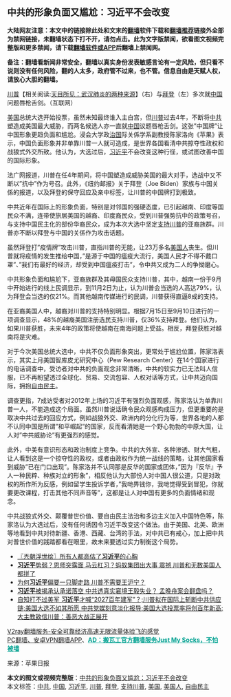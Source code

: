  <h2>中共的形象负面又尴尬：习近平不会改变</h2> <p class="notice"><b>大陆网友注意：本文中的链接除此处和文末的<a href="https://github.com/bannedbook/fanqiang" >翻墙</a>软件下载和<a href="https://github.com/killgcd/justmysocks/blob/master/README.md">翻墙推荐</a>链接外全部为禁网链接，未翻墙状态下打不开，请勿点击。此为文字版禁闻，欲看图文视频完整版和更多禁闻，请下载<a href="https://github.com/bannedbook/fanqiang">翻墙软件或APP</a>后翻墙上禁闻网。</p><p>备注：翻墙看新闻非常安全，翻墙以真实身份发表敏感言论有一定风险，但只看不说则没有任何风险，翻的人太多，政府管不过来，也不管。信息自由是天赋人权，请放心大胆的翻墙。</b></p>  <div class="entry"> <p id="conimg"></p> <p><span class='wp_keywordlink'><a href="https://www.bannedbook.org/bnews/comments/20200816/1381118.html" title="天目所见：川普将再赢总统大选 共和党掌参众两院" target="_blank">川普</a></span>【相关阅读:<a href='https://www.bannedbook.org/bnews/comments/20200816/1381123.html' target='_blank'>天目所见：武汉肺炎的两种来源</a>】（右）与<a href="https://www.bannedbook.org/bnews/tag/%e6%8b%9c%e7%99%bb/" class="st_tag internal_tag" rel="tag" title="标签 拜登 下的日志">拜登</a>（左）多次就<span class='wp_keywordlink_affiliate'><a href="https://www.bannedbook.org/" title="中国" target="_blank">中国</a></span>问题唇枪舌剑。（互联网）</p> <p><a href="https://www.bannedbook.org/bnews/tag/%e7%be%8e%e5%9b%bd/" class="st_tag internal_tag" rel="tag" title="标签 美国 下的日志">美国</a>总统大选开始投票，虽然未知最终谁入主白宫，但<a href="https://www.bannedbook.org/bnews/tag/%e5%b7%9d%e6%99%ae/" class="st_tag internal_tag" rel="tag" title="标签 川普 下的日志">川普</a>过去4年，不断将<a href="https://www.bannedbook.org/bnews/tag/%e4%b8%ad%e5%85%b1/" class="st_tag internal_tag" rel="tag" title="标签 中共 下的日志">中共</a>塑造成美国最大威胁，而两名候选人亦一直就<a href="https://www.bannedbook.org/bnews/tag/%E4%B8%AD%E5%9B%BD/" class="st_tag internal_tag" rel="tag" title="标签 中国 下的日志">中国</a>议题唇枪舌剑。这张&#8221;中国牌&#8221;让中国形象更趋负面和尴尬。浸会大学政<span class='wp_keywordlink'><a href="https://www.bannedbook.org/forum24/topic8925.html" title="《治国大道》" target="_blank">治国</a></span>际关係学系副教授陈家洛向《苹果》表示，中国负面形象并非单靠川普一人就可造成，是世界各国看清中共掠夺性政权和战狼式外交所致。他认为，大选过后，<a href="https://www.bannedbook.org/bnews/tag/%e4%b9%a0%e8%bf%91%e5%b9%b3/" class="st_tag internal_tag" rel="tag" title="标签 习近平 下的日志">习近平</a>不会改变这种行径，或试图改善中国的国际形象。</p>  <p>法广网报道，川普在任4年期间，将中国塑造成威胁美国的最大对手，选战中又不断以&#8221;抗中&#8221;作为号召。此外，《纽约邮报》关于拜登（Joe Biden）家族与中国关係的报道，以及拜登的保守回应及亲中标签，让川普的中国牌打到极致。</p> <p>中共近年在国际上的形象负面，特别是对邻国的强硬态度，已引起越南、印度等国民众不满，连带使旅居美国的越裔、印度裔民众，受到川普强势抗中的政策号召，与支持中国民主化的部份华裔民众，成为本次大选中坚定<a href="https://www.bannedbook.org/bnews/tag/%E6%94%AF%E6%8C%81%E5%B7%9D%E6%99%AE/" class="st_tag internal_tag" rel="tag" title="标签 支持川普 下的日志">支持川普</a>的亚裔族群。川普亦不断以拜登与中国的关係作为攻击话题。</p> <p>虽然拜登打&#8221;疫情牌&#8221;攻击川普，直指川普的无能，让23万多名<a href="https://www.bannedbook.org/bnews/tag/%E7%BE%8E%E5%9B%BD%E4%BA%BA/" class="st_tag internal_tag" rel="tag" title="标签 美国人 下的日志">美国人</a>丧生。但川普就将疫情的发生推给中国，&#8221;是源于中国的瘟疫大流行，美国人民才不得不戴口罩&#8221;、&#8221;我们有最好的经济，却受到中国瘟疫打击&#8221;，令中共又成为二人的争拗磨心。</p>  <p>中共形象负面和尴尬下，亚裔族群及其母国民众支持川普，其中，越南一份于9月中开始进行的线上民调显示，到11月2日为止，认为川普会当选的人高达79%，认为拜登会当选的仅21%。而其他越南传媒进行的民调，川普获得直逼8成的支持。</p> <p>在亚裔美国人中，越裔对川普的支持特别明显。根据7月15日至9月10日进行的一项调查显示，48%的越裔美国注册选民支持川普，仅36%支持拜登。他们认为，如果川普获胜，未来4年的政策将使越南在南海问题上受益。相反，拜登获胜对越南将是灾难。</p> <p>对于今次美国总统大选中，中共不仅负面形象突出，更常处于尴尬位置，陈家洛表示，其实上月美国智库皮尤研究中心（Pew Research Center）在14个国家进行的电话调查中，受访者对中共的负面观念非常清晰，中共的软实力已无法叫人信服，已不再盼望透过全球化、贸易、交流包容、人权对话等方式，让中共迈向国际，拥抱<a href="https://www.bannedbook.org/bnews/tag/%e8%87%aa%e7%94%b1%e6%b0%91%e4%b8%bb/" class="st_tag internal_tag" rel="tag" title="标签 自由民主 下的日志">自由民主</a>。</p>  <p>调查更指，7成访受者对2012年上场的习近平有强烈负面观感，陈家洛认为单靠川普一人，不能造成这个局面。虽然川普说话确令民众观感构成压力，但更重要的是取决中共过去的回应方式，例如战狼外交、欧洲内的分化行为等，世界各地的人都不认同中国是所谓&#8221;和平崛起&#8221;的国家，反而看清她是一个野心勃勃的中原大国，让人对&#8221;中共威胁论&#8221;有更强烈的感觉。</p> <p>此外，中美有意识形态和政治制度上竞争。中共的大外宣、各种渗透、财大气粗，让人看到这是一个掠夺性的政权，或者由政权作为统一战线的策略，让其他国家看到威胁&#8221;已在门口出现&#8221;。陈家洛并不认同那是反华的国家或团体，&#8221;因为『反华』予人一种民粹、种族对立的形象&#8221;，相反他认为大部份人对中国人很公道，只是对政权的所作所为反感，例如留学生投诉学者，&#8221;我哋畀钱你，我哋觉得受到冒犯，你就要更改课程，打击其他不同声音等&#8221;，这都是让人对中国有更多的负面情绪和观念。</p> <p>中共战狼式外交、颠覆普世价值、要自由民主法治和多边主义加入中国特色等，陈家洛认为大选过后，没有任何诱因令习近平改变这个做法。由于美国、北美、欧洲等地看到中共对待新疆、香港、西藏、台湾的手法，对中共已有戒心，加上把中共对普世价值的践踏都看在眼里，故未来要透过实力制衡这个局势。</p>  <ul class='op-related-articles' title='相关阅读'> <li><a href='https://www.bannedbook.org/bnews/ssgc/20201104/1425373.html' target='_blank'>〖兲朝浮世绘〗所有人都高估了<b>习近平</b>的心胸</a></li> <li><a href='https://www.bannedbook.org/bnews/topimagenews/20201104/1425286.html' target='_blank'><b>习近平</b>势弱？恩师突露面 马云杠习？蚂蚁集团出大事 震撼 川普和无数美国人都拼了</a></li> <li><a href='https://www.bannedbook.org/bnews/bannedvideo/20201103/1425201.html' target='_blank'>为何<b>习近平</b>偏要一只脚走路 川普不需要王沪宁？</a></li> <li><a href='https://www.bannedbook.org/bnews/topimagenews/20201103/1425096.html' target='_blank'><b>习近平</b>被揭承认承诺落空 中共透真实窘境王毅失业？ 孟晚舟案会翻盘吗？</a></li> <li><a href='https://www.bannedbook.org/bnews/bannedvideo/20201103/1425072.html' target='_blank'>自知打不过美军 <b>习近平</b>才喊“2027百年建军”？;川普拟在国际上斩断中共供应链;美国大选不如其所愿 中共党媒刻意淡化报导;美国大选投票率将创百年新高;大主教致信川普：善恶大战正展开</a></li> </ul> <p class="texttj"> <a href="https://www.bannedbook.org/forum23/topic22702.html" target="_blank">V2ray翻墙服务-安全可靠经济高速无限流量体验飞的感觉</a><br/> <a href="https://github.com/bannedbook/fanqiang/wiki/%E7%A6%81%E9%97%BB%E7%BD%91%E5%AE%89%E5%8D%93%E7%BF%BB%E5%A2%99%E6%96%B0%E9%97%BBAPP" target="_blank">PC翻墙、安卓VPN翻墙APP</a>、<span onclick="window.open('https://github.com/killgcd/justmysocks/blob/master/README.md')" style="font-weight:bold;color:#00A191;cursor:pointer;text-decoration:underline;outline:none">AD：搬瓦工官方翻墙服务Just My Socks，不怕被墙</span></p><p> 来源：苹果日报 </p><a name='sharetosocial'></a>       <div><b>本文的图文或视频完整版</b>：<a href='https://www.bannedbook.org/bnews/cbnews/20201104/1425399.html'>中共的形象负面又尴尬：习近平不会改变</a></div>  </div><!--END ENTRY--> <div class="postfooter"> <div>本文标签：<a href="https://www.bannedbook.org/bnews/tag/%e4%b8%ad%e5%85%b1/" rel="tag">中共</a>, <a href="https://www.bannedbook.org/bnews/tag/%E4%B8%AD%E5%9B%BD/" rel="tag">中国</a>, <a href="https://www.bannedbook.org/bnews/tag/%e4%b9%a0%e8%bf%91%e5%b9%b3/" rel="tag">习近平</a>, <a href="https://www.bannedbook.org/bnews/tag/%e5%b7%9d%e6%99%ae/" rel="tag">川普</a>, <a href="https://www.bannedbook.org/bnews/tag/%e6%8b%9c%e7%99%bb/" rel="tag">拜登</a>, <a href="https://www.bannedbook.org/bnews/tag/%E6%94%AF%E6%8C%81%E5%B7%9D%E6%99%AE/" rel="tag">支持川普</a>, <a href="https://www.bannedbook.org/bnews/tag/%e7%be%8e%e5%9b%bd/" rel="tag">美国</a>, <a href="https://www.bannedbook.org/bnews/tag/%E7%BE%8E%E5%9B%BD%E4%BA%BA/" rel="tag">美国人</a>, <a href="https://www.bannedbook.org/bnews/tag/%e8%87%aa%e7%94%b1%e6%b0%91%e4%b8%bb/" rel="tag">自由民主</a></div>  </div><!--END POSTFOOTER--> 